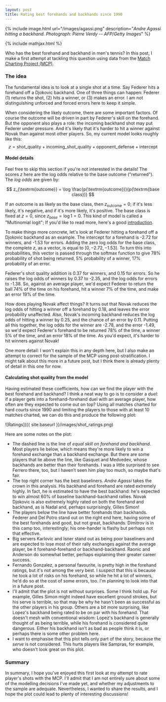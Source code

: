 ```yaml
---
layout: post
title: Rating best forehands and backhands since 1990
---
```


{% include image.html url="/images/agassi.png" description="<i>Andre Agassi hitting a backhand. Photograph: Pierre Verdy -- AFP/Getty Images</i>" %}

{% include mathjax.html %}

Who has the best forehand and backhand in men's tennis? In this post, I make a first attempt at tackling this question using data from the [Match Charting Project (MCP)](http://www.tennisabstract.com/charting/meta.html).

### The idea

The fundamental idea is to look at a single shot at a time. Say Federer hits a forehand off a Djokovic backhand. One of three things can happen: Federer (1) returns the shot, (2) hits a winner, or (3) makes an error. I am not distinguishing unforced and forced errors here to keep it simple.

When considering the likely outcome, there are some important factors. Of course the outcome will be driven in part by Federer's skill on the forehand. But the opponent also plays a role: the incoming backhand shot may put Federer under pressure. And it's likely that it's harder to hit a winner against Novak than against most other players.  So, my current model looks roughly like this:
$$
z = \textrm{shot_quality} + \textrm{incoming_shot_quality} + \textrm{opponent_defense} + \textrm{intercept}
$$

#### Model details

Feel free to skip this section if you're not interested in the details! The scores $z$ here are the log odds relative to the base outcome ("returned"). The _log odds_ are given by:

$$
z_{\textrm{outcome}} = \log \frac{p(\textrm{outcome})}{p(\textrm{base class})}
$$

If an outcome is as likely as the base class, then $z_\textrm{outcome} = 0$; if it's less likely, it's negative, and if it's more likely, it's positive. The base class is fixed at $z = 0$, since $z_{base} = \log 1 = 0$. This kind of model is called a "Multinomial logit"; If you'd like to read more, here's a good [introduction](https://www3.nd.edu/~rwilliam/stats3/Mlogit1.pdf).

To make things more concrete, let's look at Federer hitting a forehand off a Djokovic backhand as an example. The intercept for a forehand is -2.72 for winners, and -1.53 for errors. Adding the zero log odds for the base class, the complete $z$, as a vector, is equal to $[0, -2.72, -1.53]$. To turn this into probabilities, this vector is passed through the softmax function to give 78% probability of shot being returned, 5% probability of a winner, 17% probability of an error.

Federer's shot quality addition is 0.37 for winners, and 0.15 for errors. So he raises the log odds of winners by 0.37 to -2.35, and the log odds for errors to -1.38. So, against an average player, we'd expect Federer to return the ball 74% of the time on his forehand, hit a winner 7% of the time, and make an error 19% of the time.

How does playing Novak affect things? It turns out that Novak reduces the log odds of hitting a winner off a forehand by 0.18, and leaves the error probability unaffected. Also, Novak's incoming backhand reduces the log odds of hitting a winner by 0.25, and the chance of an error by 0.11. Putting all this together, the log odds for the winner are -2.78, and the error -1.49, so we'd expect Federer's forehand to be returned 78% of the time, a winner 5% of the time, and an error 18% of the time. As you'd expect, it's harder to hit winners against Novak!

One more detail: I won't explain this in any depth here, but I also make an attempt to correct for the sample of the MCP using post-stratification. I might talk about this more in a future post, but I think there is already plenty of detail in this one for now.

#### Calculating shot quality from the model

Having estimated these coefficients, how can we find the player with the best forehand and backhand? I think a neat way to go is to consider a *duel*: if a player gets into a forehand-forehand duel with an average player, how often are they expected to come out on top? Using all matches charted for hard courts since 1990 and limiting the players to those with at least 10 matches charted, we can do this and produce the following plot:

![Ratings]({{ site.baseurl }}/images/shot_ratings.png)

Here are some notes on the plot:

* The dashed line is the line of *equal skill on forehand and backhand*. Most players lie below, which means they're more likely to win a forehand exchange than a backhand exchange. But there are some players that lie above the line, like Gasquet and Medvedev, whose backhands are better than their forehands. I was a little surprised to see Ferrero there, too, but I haven't seen him play too much, so maybe that's fair.
* The top right corner has the best baseliners. *Andre Agassi* takes the crown in this analysis. His backhand and forehand are rated extremely highly. In fact, he is estimated to have the best backhand: he's expected to win almost 60% of baseline backhand-backhand rallies. Novak Djokovic is also extremely highly rated on both the forehand and backhand, as is Nadal and, perhaps surprisingly, Gilles Simon!
* The players below the line have better forehands than backhands. Federer and Del Potro stand out on the right end here, having some of the best forehands and good, but not great, backhands. Dimitrov is in this camp too, interestingly; his one-hander is flashy but perhaps not that effective.
* Big servers Karlovic and Isner stand out as being poor baseliners and are expected to lose most of their rally exchanges against the average player, be it forehand-forehand or backhand-backhand. Raonic and Anderson do somewhat better, perhaps explaining their greater career success.
* Fernando Gonzalez, a personal favourite, is pretty high in the forehand ratings, but it's not among the very best. I suspect that this is because he took a lot of risks on his forehand, so while he hit a lot of winners, he'd do so at the cost of some errors, too. I'm planning to look into that in a future post.
* I'll admit that the plot is not without surprises. Some I think hold up. For example, Gilles Simon might indeed have excellent ground strokes, but his serve is terrible, so that may be why he hasn't been as successful as the other players in his group. Others are a bit more surprising, like Lopez's backhand being rated to be on par with his forehand. That doesn't mesh with conventional wisdom: Lopez's backhand is generally thought of as being terrible, while his forehand is considered quite dangerous. Either his backhand isn't as bad as people think it is, or perhaps there is some other problem here.
* I want to emphasise that this plot tells only part of the story, because the _serve_ is not considered. This hurts players like Sampras, for example, who doesn't look great on this plot.

### Summary

In summary, I hope you've enjoyed this first look at my attempt to rate player's shots with the MCP. I'll admit that I am not entirely sure about some of the modelling decisions I've made yet, and whether my adjustments to the sample are adequate. Nevertheless, I wanted to share the results, and I hope the plot could lead to plenty of interesting discussions!
